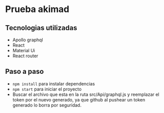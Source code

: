 # Prueba akimad

## Tecnologias utilizadas
- Apollo graphql
- React
- Material Ui
- React router

## Paso a paso 
- `npm install` para instalar dependencias
- `npm start` para iniciar el proyecto
- Buscar el archivo que esta en la ruta src/Api/graphql.js y reemplazar el token por el nuevo generado, ya que github al pushear un token generado lo borra por seguridad.
